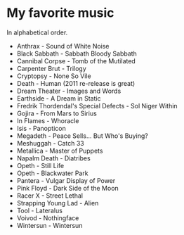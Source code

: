 # My favorite music

In alphabetical order.

* Anthrax - Sound of White Noise
* Black Sabbath - Sabbath Bloody Sabbath
* Cannibal Corpse - Tomb of the Mutilated
* Carpenter Brut - Trilogy
* Cryptopsy - None So Vile
* Death - Human (2011 re-release is great)
* Dream Theater - Images and Words
* Earthside - A Dream in Static
* Fredrik Thordendal's Special Defects - Sol Niger Within
* Gojira - From Mars to Sirius
* In Flames - Whoracle
* Isis - Panopticon
* Megadeth - Peace Sells... But Who's Buying?
* Meshuggah - Catch 33
* Metallica - Master of Puppets
* Napalm Death - Diatribes
* Opeth - Still Life
* Opeth - Blackwater Park
* Pantera - Vulgar Display of Power
* Pink Floyd - Dark Side of the Moon
* Racer X - Street Lethal
* Strapping Young Lad - Alien
* Tool - Lateralus
* Voivod - Nothingface
* Wintersun - Wintersun
